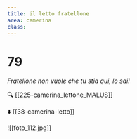```yaml
---
title: il letto fratellone
area: camerina
class: 
---
```

# 79
_Fratellone non vuole che tu stia qui, lo sai!_

🔍 [[225-camerina_lettone_MALUS]]

⬇️ [[38-camerina-letto]]

![[foto_112.jpg]]